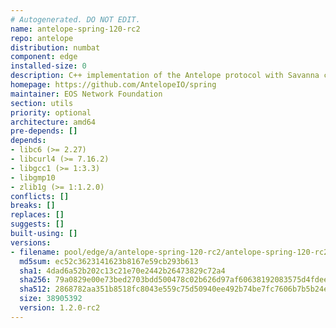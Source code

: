 ```yaml
---
# Autogenerated. DO NOT EDIT.
name: antelope-spring-120-rc2
repo: antelope
distribution: numbat
component: edge
installed-size: 0
description: C++ implementation of the Antelope protocol with Savanna consensus
homepage: https://github.com/AntelopeIO/spring
maintainer: EOS Network Foundation
section: utils
priority: optional
architecture: amd64
pre-depends: []
depends:
- libc6 (>= 2.27)
- libcurl4 (>= 7.16.2)
- libgcc1 (>= 1:3.3)
- libgmp10
- zlib1g (>= 1:1.2.0)
conflicts: []
breaks: []
replaces: []
suggests: []
built-using: []
versions:
- filename: pool/edge/a/antelope-spring-120-rc2/antelope-spring-120-rc2_1.2.0-rc2-ubuntu-24.04_amd64.deb
  md5sum: ec52c3623141623b8167e59cb293b613
  sha1: 4dad6a52b202c13c21e70e2442b26473829c72a4
  sha256: 79a0829e00e73bed2703bdd500478c02b626d97af60638192083575d4fdeea35
  sha512: 2868782aa351b8518fc8043e559c75d50940ee492b74be7fc7606b7b5b24e42743570e7d68cd3bea0c7a890f5ca961be9c78ef946ea5c924899267a92e16f92d
  size: 38905392
  version: 1.2.0-rc2
---
```

